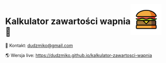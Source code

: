 <img src="svg/hamburger.svg" height="100" align="right" />

# Kalkulator zawartości wapnia 🥪

📧 Kontakt: dudzmiko@gmail.com

🌎 Wersja live: https://dudzmiko.github.io/kalkulator-zawartosci-wapnia

